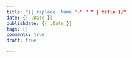 ```yaml
---
title: "{{ replace .Name "-" " " | title }}"
date: {{ .Date }}
publishdate: {{ .Date }}
tags: []
comments: true
draft: true

---
```

